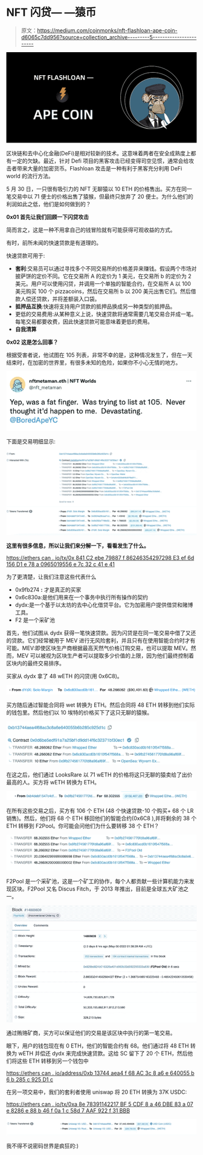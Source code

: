 # NFT 闪贷— —猿币

> 原文：<https://medium.com/coinmonks/nft-flashloan-ape-coin-d6065c7dd956?source=collection_archive---------5----------------------->

![](img/7b0551745a27a89c046f001ee1605b77.png)

区块链和去中心化金融(DeFi)是相对较新的技术。这意味着两者在安全成熟度上都有一定的欠缺。最近，针对 Defi 项目的黑客攻击已经变得司空见惯，通常会给攻击者带来大量的加密货币。Flashloan 攻击是一种有利于黑客充分利用 DeFi world 的流行方法。

5 月 30 日，一只很有吸引力的 NFT 无聊猿以 10 ETH 的价格售出。买方在同一笔交易中以 71 便士的价格出售了猿猴，但最终只放弃了 20 便士。为什么他们的利润如此之低，他们是如何做到的？

**0x01 首先让我们回顾一下闪贷攻击**

简而言之，这是一种不用拿自己的钱冒险就有可能获得可观收益的方式。

有时，前所未闻的快速贷款是有道理的。

快速贷款可用于:

*   **套利**:交易员可以通过寻找多个不同交易所的价格差异来赚钱。假设两个市场对披萨饼的定价不同。它在交易所 A 的定价为 1 美元，在交易所 b 的定价为 2 美元。用户可以使用闪贷，并调用一个单独的智能合约，在交易所 A 以 100 美元购买 100 个 pizzacoins，然后在交易所 b 以 200 美元出售它们。然后借款人偿还贷款，并将差额装入口袋。
*   **抵押品互换**:快速将支持用户贷款的抵押品换成另一种类型的抵押品。
*   更低的交易费用:从某种意义上说，快速贷款将通常需要几笔交易合并成一笔。每笔交易都要收费，因此快速贷款可能意味着更低的费用。
*   **自我清算**

**0x02 这是怎么回事？**

根据受害者说，他试图在 105 列表，非常不幸的是，这种情况发生了，但在一天结束时，在加密的世界里，有很多未知的危险，如果你不小心无情的地方。

![](img/e319afa30788dc602fe516d83fc8cfc4.png)

下面是交易明细显示:

![](img/e0c8dfe0554cb35d88972f23fc2a1900.png)

**这里有很多信息，所以让我们来分解一下，看看发生了什么。**

[https://ethers can . io/tx/0x 841 C2 ebe 79887 f 86246354297298 E3 ef 6d 156 D1 e 78 a 0965019556 e 7c 32 c 41 e 41](https://etherscan.io/tx/0x841c2ebe79887f86246354297298e3ef6d156d1e78a0965019556e7c32c41e41)

为了更清楚，让我们注意这些代表什么

*   0x9fb274 **:** 才是真正的买家
*   0x6c830a:是他们用来在一个事务中执行所有操作的契约
*   dydx:是一个基于以太坊的去中心化借贷平台。它为加密用户提供借贷和赌博工具。
*   F2 是一个采矿池

首先，他们试图从 dydx 获得一笔快速贷款。因为闪贷是在同一笔交易中借了又还的贷款。它们经常被用于 MEV 进行无风险套利，并且只有在使用智能合约时才有可能。MEV:即使区块生产商根据最高天然气价格订购交易，也可以提取 MEV。然而，MEV 可以被视为区块生产者可以提取多少价值的上限，因为他们最终控制着区块内的最终交易排序。

买家从 dydx 拿了 48 wETH 的闪贷(用 0x6C8)。

![](img/ef50ec1b80c0c358f36182f05000b1eb.png)

买方随后通过智能合同将 wet 转换为 ETH。然后合同将 48 ETH 转移到他们实际的钱包里。然后他们以 10 埃特的价格买下了这只无聊的猿猴。

![](img/04ffbddb9afa99bc4081a46217546b8f.png)

在这之后，他们通过 LooksRare 以 71 wETH 的价格将这只无聊的猿卖给了出价最高的人。买方将 wETH 转换为 ETH。

![](img/4dddbf4f72f7a9dd6af456956d817d3c.png)

在所有这些交易之后，买方有 106 个 ETH (48 个快速贷款-10 个购买+ 68 个 LR 销售)。然后，他们将 68 个 ETH 移回他们的智能合约(0x6C8 ),并将剩余的 38 个 ETH 转移到 F2Pool。你可能会问他们为什么要转移 38 个 ETH？

![](img/10afda7e484dbba6300d2b90002e5d95.png)

F2Pool 是一个采矿池，这是一个矿工的协作，每个人都贡献一些计算机能力来发现区块。F2Pool 又名 Discus Fitch，于 2013 年推出，目前是全球五大矿池之一。

![](img/275bd5cdb1aedbe0464881d8fd747c63.png)

通过贿赂矿商，买方可以保证他们的交易是该区块中执行的第一笔交易。

眼下，用户的钱包现在有 0 ETH，他们的智能合约有 68。他们通过将 48 ETH 转换为 wETH 并偿还 dydx 来完成快速贷款。这给 SC 留下了 20 个 ETH，然后他们将这些 ETH 转移到另一个钱包中

[https://ethers can . io/address/0xb 13744 aea4 f 68 AC 3c 8 a6 e 640055 b 6 b 285 c 925 D1 c](https://etherscan.io/address/0xb13744aea4f68ac3c8a6e640055b6b285c925d1c)

在另一项交易中，我们的套利者使用 uniswap 将 20 ETH 转换为 37K USDC:

[https://ethers can . io/tx/0xa 8e 78391142217 BF 5 CDF 8 a 46 DBE 83 a 07 e 8286 e 88 b 46 f 0a 1 c 58d 7 AAF 922 f 31 BBB](https://etherscan.io/tx/0xa8e78391142217bf5cdf8a46dbe83a07e8286e88b46f0a1c58d7aaf922f31bbb)

![](img/4225499f693373543ab11f50a0d42468.png)

我不得不说密码世界是疯狂的:)